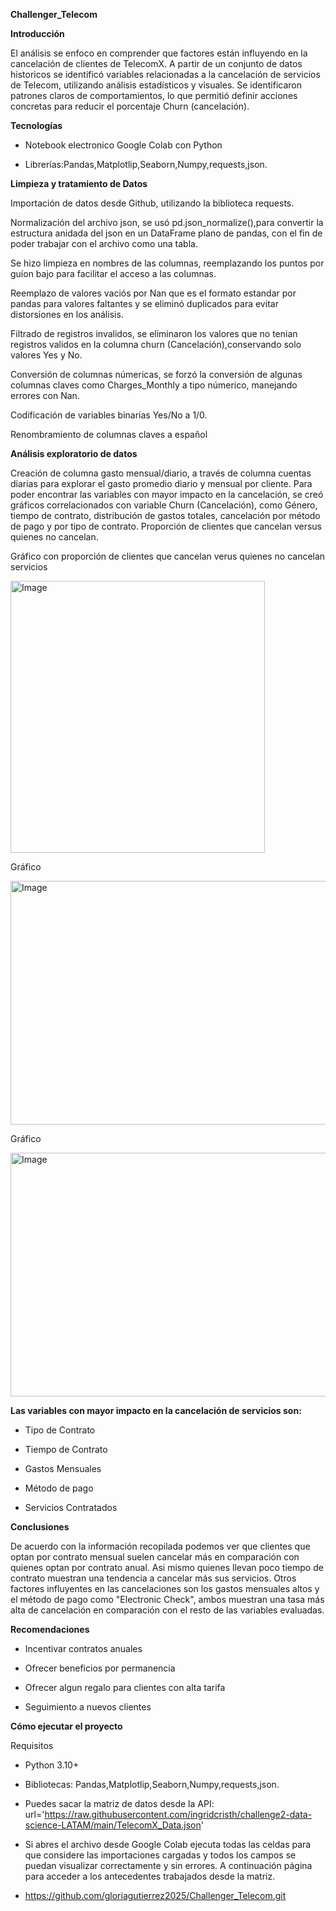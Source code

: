 **Challenger_Telecom**

**Introducción**

El análisis se enfoco en comprender que factores están influyendo en la cancelación de clientes de TelecomX.
A partir de un conjunto de datos historicos se identificó variables relacionadas a la cancelación de servicios de Telecom, utilizando análisis estadísticos y visuales. Se identificaron patrones claros de comportamientos, lo que permitió definir acciones concretas para reducir el porcentaje Churn (cancelación).

**Tecnologías**

- Notebook electronico Google Colab con Python

- Librerías:Pandas,Matplotlip,Seaborn,Numpy,requests,json.

**Limpieza y tratamiento de Datos**

Importación de datos desde Github, utilizando la biblioteca requests.

Normalización del archivo json, se usó pd.json_normalize(),para convertir la estructura anidada del json en un DataFrame plano de pandas, con el fin de poder trabajar con el archivo como una tabla.

Se hizo limpieza en nombres de las columnas, reemplazando los puntos por guíon bajo para facilitar el acceso a las columnas.

Reemplazo de valores vaciós por Nan que es el formato estandar por pandas para valores faltantes y se eliminó duplicados para evitar distorsiones en los análisis.

Filtrado de registros invalidos, se eliminaron los valores que no tenian registros validos en la columna churn (Cancelación),conservando solo valores Yes y No.

Conversión de columnas númericas, se forzó la conversión de algunas columnas claves como Charges_Monthly a tipo númerico, manejando errores con Nan.

Codificación de variables binarias Yes/No a 1/0.

Renombramiento de columnas claves a español

**Análisis exploratorio de datos**

Creación de columna gasto mensual/diario, a través de columna cuentas diarias para explorar el gasto promedio diario y mensual por cliente.
Para poder encontrar las variables con mayor impacto en la cancelación, se creó gráficos correlacionados con variable Churn (Cancelación), como Género, tiempo de contrato, distribución de gastos totales,  cancelación por método de pago y por tipo de contrato. Proporción de clientes que cancelan versus quienes no cancelan.

Gráfico con proporción de clientes que cancelan verus quienes no cancelan servicios

<img width="407" height="435" alt="Image" src="https://github.com/user-attachments/assets/7fc0fd27-eea9-4779-b94c-7af508d57bcd" />

Gráfico 

<img width="590" height="390" alt="Image" src="https://github.com/user-attachments/assets/bf343f70-882f-4d99-843c-04f94668c576" />

Gráfico

<img width="785" height="390" alt="Image" src="https://github.com/user-attachments/assets/1003e1c0-54b5-41dc-ba39-65ac0ece9dae" />

**Las variables con mayor impacto en la cancelación de servicios son:**

- Tipo de Contrato

- Tiempo de Contrato

- Gastos Mensuales

- Método de pago

- Servicios Contratados

**Conclusiones**

De acuerdo con la información recopilada podemos ver que clientes que optan por contrato mensual suelen cancelar más en comparación con quienes optan por contrato anual. Asi mismo quienes llevan poco tiempo de contrato muestran una tendencia a cancelar más sus servicios.
Otros factores influyentes en las cancelaciones son los gastos mensuales altos y el método de pago como "Electronic Check", ambos muestran una tasa más alta de cancelación en comparación con el resto de las variables evaluadas.

**Recomendaciones**

- Incentivar contratos anuales

- Ofrecer beneficios por permanencia

- Ofrecer algun regalo para clientes con alta tarifa

- Seguimiento a nuevos clientes

**Cómo ejecutar el proyecto**

Requisitos

- Python 3.10+
  
- Bibliotecas: Pandas,Matplotlip,Seaborn,Numpy,requests,json.

- Puedes sacar la matriz de datos desde la API: url='https://raw.githubusercontent.com/ingridcristh/challenge2-data-science-LATAM/main/TelecomX_Data.json'

- Si abres el archivo desde Google Colab ejecuta todas las celdas para que considere las importaciones cargadas y todos los campos se puedan visualizar correctamente y sin errores. A continuación página para acceder a los antecedentes trabajados desde la matriz.
- https://github.com/gloriagutierrez2025/Challenger_Telecom.git

